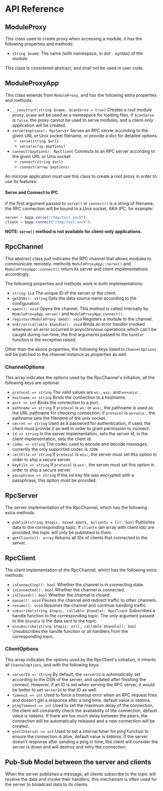 # API Reference

## ModuleProxy

This class used to create proxy when accessing a module, it has the following
properties and methods:

- `string $name`: The name (with namespace, in dot `.` syntax) of the module.

This class is considered abstract, and shall not be used in user code.

## ModuleProxyApp

This class extends from `ModuleProxy`, and has the following extra properties
and methods:

- `__construct(string $name, $canServe = true)` Creates a root module proxy,
    `$name` will be used as a namespace for loading files, if `$canServe` is
    `false`, the proxy cannot be used to serve modules, and a client-only
    application will be created.
- `serve($options): RpcServer` Serves an RPC server according to the given URL
    or Unix socket filename, or provide a dict for detailed options.
    - `serve(string $url)`
    - `serve(array $options)`
- `connect($options): RpcClient` Connects to an RPC server according to the
    given URL or Unix socket
    - `connect(string $url)`
    - `connect(array $options)`

An microse application must use this class to create a root proxy in order to
use its features.

#### Serve and Connect to IPC

If the first argument passed to `serve()` or `connect()` is a string of
filename, the RPC connection will be bound to a Unix socket, AKA IPC, for
example:

```ts
server = $app.serve("/tmp/test.sock");
client = $app.connect("/tmp/test.sock");
```

**NOTE: `serve()` method is not available for client-only applications.**

## RpcChannel

This abstract class just indicates the RPC channel that allows modules to
communicate remotely. methods `ModuleProxyApp::serve()` and
`ModuleProxyApp::connect()` return its server and client implementations
accordingly.

The following properties and methods work in both implementations:

- `string $id` The unique ID of the server or the client.
- `getDSN(): string` Gets the data source name according to the configuration.
- `open(): void` Opens the channel. This method is called internally by
    `ModuleProxyApp.serve()` and `ModuleProxyApp.connect()`.
- `register(ModuleProxy $mod): void` Registers a module to the channel.
- `onError(callable $handler): void` Binds an error handler invoked whenever an
    error occurred in asynchronous operations which can't be caught during
    run-time, the first arguments passed to the `handler` function is the
    exception raised.

Other than the above properties, the following keys listed in `ChannelOptions`
will be patched to the channel instance as properties as well.

### ChannelOptions

This array indicates the options used by the RpcChannel's initiation, all
the following keys are optional:

- `protocol => string` The valid values are `ws:`, `wss:` and `ws+unix:`.
- `hostname => string` Binds the connection to a hostname.
- `port => int` Binds the connection to a port.
- `pathname => string` If `protocol` is `ws:` or `wss:`, the pathname is used as
    the URL pathname for checking connection; if `protocol` is `ws+unix:`, the
    pathname sets the filename of the unix socket.
- `secret => string` Used as a password for authentication, if used, the client
    must provide it as well in order to grant permission to connect.
- `id => string` In the server implementation, sets the server id, in the client
    implementation, sets the client id.
- `codec => string` The codec used to encode and decode messages, currently the
    only supported codec is `JSON`.
- `certFile => string` If `protocol` is `wss:`, the server must set this
    option in order to ship a secure server.
- `keyFile => string` If `protocol` is `wss:`, the server must set this
    option in order to ship a secure server.
- `passphrase => string` If the ssl key file was encrypted with a passphrase,
    this option must be provided.

## RpcServer

The server implementation of the RpcChannel, which has the following extra
methods:

- `publish(string $topic, mixed $data, $clients = []): bool`
    Publishes data to the corresponding topic, if `clients` (an array with
    client ids) are provided, the topic will only be published to them.
- `getClients(): array` Returns all IDs of clients that connected to the server.

## RpcClient

The client implementation of the RpcChannel, which has the following extra
methods:

- `isConnecting(): bool` Whether the channel is in connecting state.
- `isConnected(): bool` Whether the channel is connected.
- `isClosed(): bool` Whether the channel is closed.
- `pause(): void` Pauses the channel and redirect traffic to other channels.
- `resume(): void` Resumes the channel and continue handling traffic.
- `subscribe(string $topic, callable $handle): RpcClient` Subscribes a handle
    function to the corresponding topic. The only argument passed to the
    `$handle` is the data sent to the topic.
- `unsubscribe(string $topic: str[, callable $handle]): bool` Unsubscribes the
    handle function or all handlers from the corresponding topic.

### ClientOptions

This array indicates the options used by the RpcClient's initiation, it
inherits all `ChannelOptions`, and with the following keys:

- `serverId => string` By default, the `serverId` is automatically set according
    to the DSN of the server, and updated after finishing the connect. However,
    if an ID is set when serving the RPC server, it would be better to set
    `serverId` to that ID as well.
- `timeout => int` Used to force a timeout error when an RPC request fires and
    doesn't get a response after a long time, default value is `5000`ms.
- `pingTimeout => int` Used to set the maximum delay of the connection, the
    client will constantly check the availability of the connection, default
    value is `5000`ms. If there are too much delay between the peers, the
    connection will be automatically released and a new connection will be
    created.
- `pintInterval => int` Used to set a internal timer for ping function to ensure
    the connection is alive, default value is `5000`ms. If the server doesn't
    response after sending a ping in time, the client will consider the server
    is down and will destroy and retry the connection.

## Pub-Sub Model between the server and clients

When the server publishes a message, all clients subscribe to the topic
will receive the data and invoke their handlers, this mechanism is often used
for the server to broadcast data to its clients.
